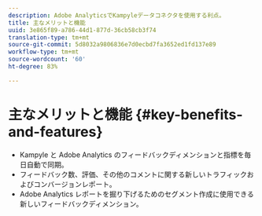 ```yaml
---
description: Adobe AnalyticsでKampyleデータコネクタを使用する利点。
title: 主なメリットと機能
uuid: 3e865f89-a786-44d1-877d-36cb58cb3f74
translation-type: tm+mt
source-git-commit: 5d8032a9806836e7d0ecbd7fa3652ed1fd137e89
workflow-type: tm+mt
source-wordcount: '60'
ht-degree: 83%

---
```



# 主なメリットと機能 {#key-benefits-and-features}

* Kampyle と Adobe Analytics のフィードバックディメンションと指標を毎日自動で同期。
* フィードバック数、評価、その他のコメントに関する新しいトラフィックおよびコンバージョンレポート。
* Adobe Analytics レポートを掘り下げるためのセグメント作成に使用できる新しいフィードバックディメンション。


